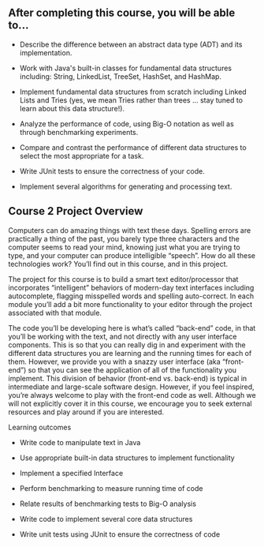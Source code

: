 ## After completing this course, you will be able to...

- Describe the difference between an abstract data type (ADT) and its implementation.

- Work with Java's built-in classes for fundamental data structures including: String, LinkedList, TreeSet, HashSet, and HashMap.

- Implement fundamental data structures from scratch including Linked Lists and Tries (yes, we mean Tries rather than trees ... stay tuned to learn about this data structure!).

- Analyze the performance of code, using Big-O notation as well as through benchmarking experiments.

- Compare and contrast the performance of different data structures to select the most appropriate for a task.

- Write JUnit tests to ensure the correctness of your code.

- Implement several algorithms for generating and processing text.


## Course 2 Project Overview

Computers can do amazing things with text these days.  Spelling errors are practically a thing of the past, you barely type three characters and the computer seems to read your mind, knowing just what you are trying to type, and your computer can produce intelligible “speech”.  How do all these technologies work?  You’ll find out in this course, and in this project.

The project for this course is to build a smart text editor/processor that incorporates “intelligent” behaviors of modern-day text interfaces including autocomplete, flagging misspelled words and spelling auto-correct.  In each module you’ll add a bit more functionality to your editor through the project associated with that module.

The code you’ll be developing here is what’s called “back-end” code, in that you’ll be working with the text, and not directly with any user interface components.  This is so that you can really dig in and experiment with the different data structures you are learning and the running times for each of them.  However, we provide you with a snazzy user interface (aka “front-end”)  so that you can see the application of all of the functionality you implement.  This division of behavior (front-end vs. back-end) is typical in intermediate and large-scale software design.   However, if you feel inspired, you’re always welcome to play with the front-end code as well.  Although we will not explicitly cover it in this course, we encourage you to seek external resources and play around if you are interested.

Learning outcomes
- Write code to manipulate text in Java

- Use appropriate built-in data structures to implement functionality

- Implement a specified Interface

- Perform benchmarking to measure running time of code

- Relate results of benchmarking tests to Big-O analysis

- Write code to implement several core data structures

- Write unit tests using JUnit to ensure the correctness of code